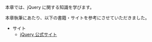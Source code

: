 本章では、jQuery に関する知識を学びます。

本章執筆にあたり、以下の書籍・サイトを参考にさせていただきました。

- サイト
  - [jQuery 公式サイト](http://jquery.com/)
